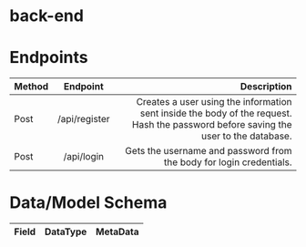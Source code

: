 # back-end

# Endpoints

| Method |   Endpoint    |                                                                                                                         Description |
| ------ | :-----------: | ----------------------------------------------------------------------------------------------------------------------------------: |
| Post   | /api/register | Creates a user using the information sent inside the body of the request. Hash the password before saving the user to the database. |
| Post   |  /api/login   |                                                                 Gets the username and password from the body for login credentials. |

# Data/Model Schema

| Field | DataType | MetaData |
| ----- | :------- | -------: |

